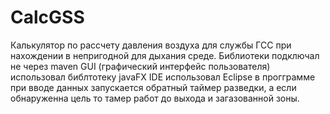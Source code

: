 # CalcGSS
Калькулятор по рассчету давления воздуха для службы ГСС при нахождении в непригодной для дыхания среде.
Библиотеки подключал не через maven
GUI (графический интерфейс пользователя) использовал библтотеку javaFX
IDE использовал Eclipse
в прогграмме при вводе данных запускается обратный таймер разведки, а если обнаруженна цель то тамер работ до выхода и загазованной зоны.
